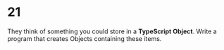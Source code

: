 # 21
They think of something you could store in a **TypeScript Object**. Write a program that creates Objects containing these items.